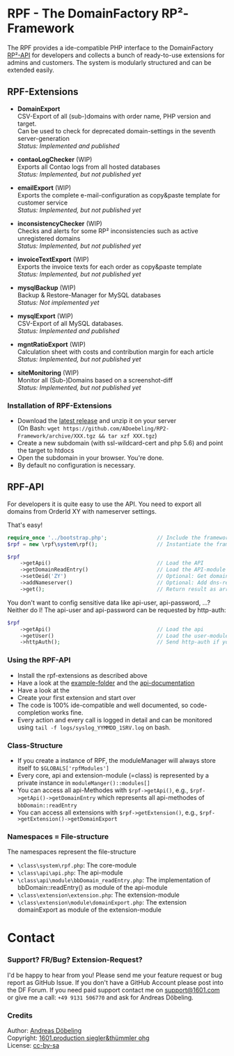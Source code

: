# RPF - The DomainFactory RP²-Framework

The RPF provides a ide-compatible PHP interface to the DomainFactory [RP²-API](https://doku.premium-admin.eu/doku.php/api/methoden/start) for developers and collects a bunch of ready-to-use extensions for admins and customers. The system is modularly structured and can be extended easily.

## RPF-Extensions

* **DomainExport**  
CSV-Export of all (sub-)domains with order name, PHP version and target.  
Can be used to check for deprecated domain-settings in the seventh server-generation  
_Status: Implemented and published_

* **contaoLogChecker** (WIP)  
Exports all Contao logs from all hosted databases  
_Status: Implemented, but not published yet_

* **emailExport** (WIP)  
Exports the complete e-mail-configuration as copy&paste template for customer service  
_Status: Implemented, but not published yet_

* **inconsistencyChecker** (WIP)  
Checks and alerts for some RP² inconsistencies such as active unregistered domains  
_Status: Implemented, but not published yet_

* **invoiceTextExport** (WIP)  
Exports the invoice texts for each order as copy&paste template  
_Status: Implemented, but not published yet_

* **mysqlBackup** (WIP)  
Backup & Restore-Manager for MySQL databases  
_Status: Not implemented yet_

* **mysqlExport** (WIP)  
CSV-Export of all MySQL databases.  
_Status: Implemented and published_
 
* **mgntRatioExport** (WIP)  
Calculation sheet with costs and contribution margin for each article  
_Status: Implemented, but not published yet_

* **siteMonitoring** (WIP)   
Monitor all (Sub-)Domains based on a screenshot-diff  
_Status: Implemented, but not published yet_


### Installation of RPF-Extensions

* Download the [latest release](https://github.com/ADoebeling/RP2-Framework/releases)  and unzip it on your server  
(On Bash: `wget https://github.com/ADoebeling/RP2-Framework/archive/XXX.tgz && tar xzf XXX.tgz`)  
* Create a new subdomain (with ssl-wildcard-cert and php 5.6) and point the target to htdocs
* Open the subdomain in your browser. You're done.
* By default no configuration is necessary. 

## RPF-API

For developers it is quite easy to use the API. You need to export all domains from OrderId XY with nameserver settings.

That's easy!

```php
require_once '../bootstrap.php';                // Include the framework
$rpf = new \rpf\system\rpf();                   // Instantiate the framework

$rpf
    ->getApi()                                  // Load the API
    ->getDomainReadEntry()                      // Load the API-module domainReadEntry (bbDomain::readEntry)
    ->setOeid('ZY')                             // Optional: Get domains by hidden rp2-order-id
    ->addNameserver()                           // Optional: Add dns-records
    ->get();                                    // Return result as array, primary-key set to domain
```

You don't want to config sensitive data like api-user, api-password, ...?
Neither do I! The api-user and api-password can be requested by http-auth:

```php
$rpf
    ->getApi()                                  // Load the api
    ->getUser()                                 // Load the user-module
    ->httpAuth();                               // Send http-auth if you need to authenticate first
```


### Using the RPF-API

* Install the rpf-extensions as described above
* Have a look at the [example-folder](https://github.com/ADoebeling/RP2-Framework/tree/master/htdocs/examples) and the [api-documentation](http://adoebeling.github.io/RP2-Framework/)
* Have a look at the 
* Create your first extension and start over
* The code is 100% ide-compatible and well documented, so code-completion works fine. 
* Every action and every call is logged in detail and can be monitored using `tail -f logs/syslog_YYMMDD_1SRV.log` on bash.


### Class-Structure

* If you create a instance of RPF, the moduleManager will always store itself to `$GLOBALS['rpfModules']`
* Every core, api and extension-module (=class) is represented by a private instance in `moduleManger()::modules[]`
* You can access all api-Methodes with `$rpf->getApi()`, e.g., `$rpf->getApi()->getDomainEntry` which represents all api-methodes of `bbDomain::readEntry`
* You can access all extensions with `$rpf->getExtension()`, e.g., `$rpf->getExtension()->getDomainExport`


### Namespaces = File-structure

The namespaces represent the file-structure

* `\class\system\rpf.php`: The core-module
* `\class\api\api.php`: The api-module
* `\class\api\module\bbDomain_readEntry.php`: The implementation of bbDomain::readEntry() as module of the api-module
* `\class\extension\extension.php`: The extension-module
* `\class\extension\module\domainExport.php`: The extension domainExport as module of the extension-module


# Contact

### Support? FR/Bug? Extension-Request?

I'd be happy to hear from you! Please send me your feature request or bug report as GitHub Issue. If you don't have a GitHub Account please post into the DF Forum.
If you need paid support contact me on support@1601.com or give me a call: `+49 9131 506770` and ask for Andreas Döbeling.

### Credits

Author: [Andreas Döbeling](http://xing.doebeling.de)  
Copyright: [1601.production siegler&thümmler ohg](http://www.1601.com/hosting/)  
License: [cc-by-sa](https://creativecommons.org/licenses/by-sa/3.0)
